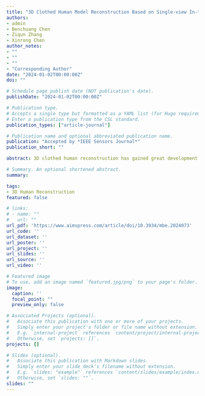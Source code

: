 ```yaml
---
title: "3D Clothed Human Model Reconstruction Based on Single-view In-the-wild Image Data"
authors:
- admin
- Benchuang Chen
- Ziqun Zhang
- Xinrong Chen
author_notes:
- ""
- ""
- ""
- "Corresponding Author"
date: "2024-01-02T00:00:00Z"
doi: ""

# Schedule page publish date (NOT publication's date).
publishDate: "2024-01-02T00:00:00Z"

# Publication type.
# Accepts a single type but formatted as a YAML list (for Hugo requirements).
# Enter a publication type from the CSL standard.
publication_types: ["article-journal"]

# Publication name and optional abbreviated publication name.
publication: "Accepted by *IEEE Sensors Journal*"
publication_short: ""

abstract: 3D clothed human reconstruction has gained great development recently. However, many methods complete reconstruction based on model trained on the synthetic data with artificial appearance or the 3D scan data with high costs. The difference between synthetic data, 3D scan data and in-the-wild data severely restricts application of these methods in real world. Moreover, due to complex background and pose in the image, some researches on the 3D clothed human reconstruction from single-view in-the-wild images are facing challenges. In this paper, a modular model is designed to perform the 3D clothed human reconstruction with high quality based on one single-view in-the-wild image. In detail, the model consists of Cloth Encoder which extracts the feature of clothes, Body Encoder which obtains the parameters of human body and Cloth Generation Module which generates the clothes on the human model. Specifically, an adaptive integration of convolution neural network and self-attention is proposed to extract features of the input image. Moreover, to eliminate the distraction of the background, the segmentation of the input image is utilized to supervise our training process.The proposed method is compared with the mainstream methods on the two datasets, MSCOCO and 3DPW. The quantitative and qualitative results demonstrate that our method is more accurate in reconstructing clothed human model than the previous methods. Based on the experiment results, our work provides a more convenient and accurate 3D clothed human reconstruction technique in the real world.

# Summary. An optional shortened abstract.
summary: 

tags:
- 3D Human Reconstruction
featured: false

# links:
# - name: ""
#   url: ""
url_pdf: 'https://www.aimspress.com/article/doi/10.3934/mbe.2024073'
url_code: ''
url_dataset: ''
url_poster: ''
url_project: ''
url_slides: ''
url_source: ''
url_video: ''

# Featured image
# To use, add an image named `featured.jpg/png` to your page's folder. 
image:
  caption: ''
  focal_point: ""
  preview_only: false

# Associated Projects (optional).
#   Associate this publication with one or more of your projects.
#   Simply enter your project's folder or file name without extension.
#   E.g. `internal-project` references `content/project/internal-project/index.md`.
#   Otherwise, set `projects: []`.
projects: []

# Slides (optional).
#   Associate this publication with Markdown slides.
#   Simply enter your slide deck's filename without extension.
#   E.g. `slides: "example"` references `content/slides/example/index.md`.
#   Otherwise, set `slides: ""`.
slides: ""
---
```



